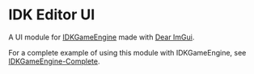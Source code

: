 # IDK Editor UI

A UI module for [IDKGameEngine](https://github.com/mellic03/IDKGameEngine) made with [Dear ImGui](https://github.com/ocornut/imgui).

For a complete example of using this module with IDKGameEngine, see [IDKGameEngine-Complete](https://github.com/mellic03/IDKGameEngine-Complete).

